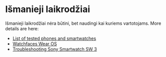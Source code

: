 # Išmanieji laikrodžiai

Išmanieji laikrodžiai nėra būtini, bet naudingi kai kuriems vartotojams. More details are here:

- [List of tested phones and smartwatches](../Getting-Started/Phones.md)
- [Watchfaces Wear OS](../Configuration/Watchfaces.md)
- [Troubleshooting Sony Smartwatch SW 3](../Usage/SonySW3.md)
